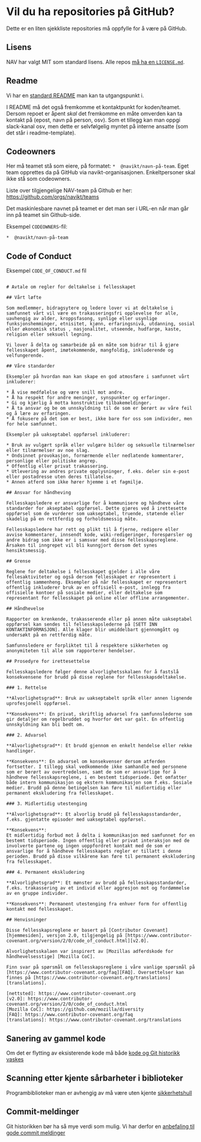 # Vil du ha repositories på GitHub?

Dette er en liten sjekkliste repositories må oppfylle for å være på GitHub.

## Lisens
NAV har valgt MIT som standard lisens. Alle repos [må ha en `LICENSE.md`](../LISENSIERING.md).

## Readme
Vi har en [standard README](../README.template.md) man kan ta utgangspunkt i.

I README må det også fremkomme et kontaktpunkt for koden/teamet. Dersom repoet er åpent *skal* det fremkomme en måte omverden kan ta kontakt på (epost, navn på person, osv). Som et tillegg kan man oppgi slack-kanal osv, men dette er selvfølgelig myntet på interne ansatte (som det står i readme-template).

## Codeowners
Her må teamet stå som eiere, på formatet: `*  @navikt/navn-på-team`. Eget team opprettes da på GitHub via navikt-organisasjonen. Enkeltpersoner skal ikke stå som codeowners.

Liste over tilgjengelige NAV-team på Github er her:
https://github.com/orgs/navikt/teams

Det maskinlesbare navnet på teamet er det man ser i URL-en når man går inn på teamet sin Github-side.

Eksempel `CODEOWNERS`-fil:

```
*  @navikt/navn-på-team
```

## Code of Conduct

Eksempel `CODE_OF_CONDUCT.md` fil

```

# Avtale om regler for deltakelse i fellesskapet

## Vårt løfte

Som medlemmer, bidragsytere og ledere lover vi at deltakelse i samfunnet vårt vil være en trakasseringsfri opplevelse for alle, uavhengig av alder, kroppsfasong, synlige eller usynlige funksjonshemminger, etnisitet, kjønn, erfaringsnivå, utdanning, sosial eller økonomisk status , nasjonalitet, utseende, hudfarge, kaste, religion eller seksuell legning.

Vi lover å delta og samarbeide på en måte som bidrar til å gjøre fellesskapet åpent, imøtekommende, mangfoldig, inkluderende og velfungerende.

## Våre standarder

Eksempler på hvordan man kan skape en god atmosfære i samfunnet vårt inkluderer:

* Å vise medfølelse og være snill mot andre.
* Å ha respekt for andre meninger, synspunkter og erfaringer.
* Gi og kjærlig å motta konstruktive tilbakemeldinger.
* Å ta ansvar og be om unnskyldning til de som er berørt av våre feil og å lære av erfaringen.
* Å fokusere på det som er best, ikke bare for oss som individer, men for hele samfunnet.

Eksempler på uakseptabel oppførsel inkluderer:

* Bruk av vulgært språk eller vulgære bilder og seksuelle tilnærmelser eller tilnærmelser av noe slag.
* Ondsinnet provokasjon, fornærmende eller nedlatende kommentarer, personlige eller politiske angrep.
* Offentlig eller privat trakassering.
* Utlevering av andres private opplysninger, f.eks. deler sin e-post eller postadresse uten deres tillatelse.
* Annen atferd som ikke hører hjemme i et fagmiljø.

## Ansvar for håndheving

Fellesskapsledere er ansvarlige for å kommunisere og håndheve våre standarder for akseptabel oppførsel. Dette gjøres ved å irettesette oppførsel som de vurderer som uakseptabel, truende, støtende eller skadelig på en rettferdig og forholdsmessig måte.

Fellesskapsledere har rett og plikt til å fjerne, redigere eller avvise kommentarer, innsendt kode, wiki-redigeringer, forespørsler og andre bidrag som ikke er i samsvar med disse fellesskapsreglene. Årsaken til inngrepet vil bli kunngjort dersom det synes hensiktsmessig.

## Grense

Reglene for deltakelse i fellesskapet gjelder i alle våre fellesaktiviteter og også dersom fellesskapet er representert i offentlig sammenheng. Eksempler på når fellesskapet er representert offentlig inkluderer bruk av en offisiell e-post, innlegg fra offisielle kontoer på sosiale medier, eller deltakelse som representant for fellesskapet på online eller offline arrangementer.

## Håndhevelse

Rapporter om krenkende, trakasserende eller på annen måte uakseptabel oppførsel kan sendes til fellesskapslederne på [SETT INN KONTAKTINFORMASJON]. Alle klager blir umiddelbart gjennomgått og undersøkt på en rettferdig måte.

Samfunnsledere er forpliktet til å respektere sikkerheten og anonymiteten til alle som rapporterer hendelser.

## Prosedyre for irettesettelse

Fellesskapsledere følger denne alvorlighetsskalaen for å fastslå konsekvensene for brudd på disse reglene for fellesskapsdeltakelse.

### 1. Rettelse

**Alvorlighetsgrad**: Bruk av uakseptabelt språk eller annen lignende uprofesjonell oppførsel.

**Konsekvens**: En privat, skriftlig advarsel fra samfunnslederne som gir detaljer om regelbruddet og hvorfor det var galt. En offentlig unnskyldning kan bli bedt om.

### 2. Advarsel

**Alvorlighetsgrad**: Et brudd gjennom en enkelt hendelse eller rekke handlinger.

**Konsekvens**: En advarsel om konsekvenser dersom atferden fortsetter. I tillegg skal vedkommende ikke samhandle med personene som er berørt av overtredelsen, samt de som er ansvarlige for å håndheve fellesskapsreglene, i en bestemt tidsperiode. Det omfatter både intern kommunikasjon og ekstern kommunikasjon som f.eks. Sosiale medier. Brudd på denne betingelsen kan føre til midlertidig eller permanent ekskludering fra fellesskapet.

### 3. Midlertidig utestenging

**Alvorlighetsgrad**: Et alvorlig brudd på fellesskapsstandarder, f.eks. gjentatte episoder med uakseptabel oppførsel.

**Konsekvens**:
Et midlertidig forbud mot å delta i kommunikasjon med samfunnet for en bestemt tidsperiode. Ingen offentlig eller privat interaksjon med de involverte partene og ingen uoppfordret kontakt med de som er ansvarlige for å håndheve fellesskapets regler er tillatt i denne perioden. Brudd på disse vilkårene kan føre til permanent ekskludering fra fellesskapet.

### 4. Permanent ekskludering

**Alvorlighetsgrad**: Et mønster av brudd på fellesskapsstandarder, f.eks. trakassering av et individ eller aggresjon mot og fordømmelse av en gruppe individer.

**Konsekvens**: Permanent utestenging fra enhver form for offentlig kontakt med fellesskapet.

## Henvisninger

Disse fellesskapsreglene er basert på [Contributor Covenant][hjemmesiden], versjon 2.0, tilgjengelig på [https://www.contributor-covenant.org/version/2/0/code_of_conduct.html][v2.0].

Alvorlighetsskalaen var inspirert av [Mozillas adferdskode for håndhevelsesstige] [Mozilla CoC].

Finn svar på spørsmål om fellesskapsreglene i våre vanlige spørsmål på [https://www.contributor-covenant.org/faq][FAQ]. Oversettelser kan finnes på [https://www.contributor-covenant.org/translations][translations].

[nettsted]: https://www.contributor-covenant.org
[v2.0]: https://www.contributor-covenant.org/version/2/0/code_of_conduct.html
[Mozilla CoC]: https://github.com/mozilla/diversity
[FAQ]: https://www.contributor-covenant.org/faq
[translations]: https://www.contributor-covenant.org/translations
```

## Sanering av gammel kode
Om det er flytting av eksisterende kode må både [kode og Git historikk vaskes](sikkerhetsvask.md)

## Scanning etter kjente sårbarheter i biblioteker
Programbiblioteker man er avhengig av må være uten kjente [sikkerhetshull](sårbarhetsscan.md)

## Commit-meldinger
Git historikken bør ha så mye verdi som mulig. Vi har derfor en [anbefaling til
gode commit meldinger](commit-meldinger.md)
